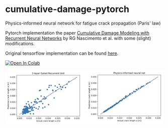 # cumulative-damage-pytorch
Physics-informed neural network for fatigue crack propagation (Paris' law)

Pytorch implementation the paper [Cumulative Damage Modeling with Recurrent Neural Networks](https://arc.aiaa.org/doi/abs/10.2514/1.J059250) by RG Nascimento et al. with some (slight) modifications.

Original tensorflow implementation can be found [here](https://github.com/PML-UCF/pinn/tree/master/samples/cumulative_damage/airplane_fleet_crack_growth).

[![Open In Colab](https://colab.research.google.com/assets/colab-badge.svg)](https://colab.research.google.com/github/alovberg/cumulative-damage-pytorch/blob/main/PINN_Paris_law.ipynb)

![image](pinn-paris.png)

